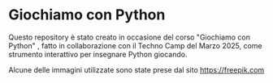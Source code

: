 # Giochiamo con Python


Questo repository è stato creato in occasione del corso "Giochiamo con Python"
, fatto in collaborazione con il Techno Camp del Marzo 2025, come strumento
interattivo per insegnare Python giocando.

Alcune delle immagini utilizzate sono state prese dal sito https://freepik.com  

